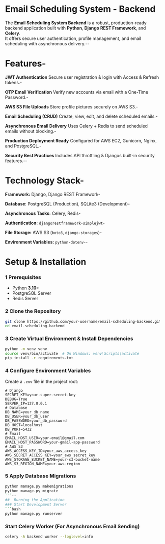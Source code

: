 #  Email Scheduling System - Backend
 The **Email Scheduling System Backend** is a robust, production-ready backend application built
 with **Python**, **Django REST Framework**, and **Celery**.  
It offers secure user authentication, profile management, and email scheduling with asynchronous
 delivery.--
 
 # Features-
  **JWT Authentication**  Secure user registration & login with Access & Refresh tokens.- 
  
  **OTP Email Verification**  Verify new accounts via email with a One-Time Password.-
  
  **AWS S3 File Uploads**  Store profile pictures securely on AWS S3.- 
  
  **Email Scheduling (CRUD)**  Create, view, edit, and delete scheduled emails.-
  
  **Asynchronous Email Delivery**  Uses Celery + Redis to send scheduled emails without blocking.- 
  
  **Production Deployment Ready**  Configured for AWS EC2, Gunicorn, Nginx, and PostgreSQL.-

  
  **Security Best Practices**  Includes API throttling & Djangos built-in security features.--
  
  # Technology Stack- 
  **Framework:** Django, Django REST Framework- 
  
  **Database:** PostgreSQL (Production), SQLite3 (Development)-
  
  **Asynchronous Tasks:** Celery, Redis- 
  
  **Authentication:** `djangorestframework-simplejwt`-
  
  **File Storage:** AWS S3 (`boto3`, `django-storages`)-
  
  **Environment Variables:** `python-dotenv`--
  
  # Setup & Installation
### 1 Prerequisites
- Python **3.10+**
- PostgreSQL Server
- Redis Server
 ### 2 Clone the Repository
 ```bash
 git clone https://github.com/your-username/email-scheduling-backend.git
 cd email-scheduling-backend
 ```
 ### 3 Create Virtual Environment & Install Dependencies
 ```bash
 python -m venv venv
 source venv/bin/activate  # On Windows: venv\Scripts\activate
 pip install -r requirements.txt
 ```
 ### 4 Configure Environment Variables
 Create a `.env` file in the project root:
 ```
 # Django
 SECRET_KEY=your-super-secret-key
 DEBUG=True
 SERVER_IP=127.0.0.1
 # Database
 DB_NAME=your_db_name
 DB_USER=your_db_user
 DB_PASSWORD=your_db_password
 DB_HOST=localhost
 DB_PORT=5432
# Email
 EMAIL_HOST_USER=your-email@gmail.com
 EMAIL_HOST_PASSWORD=your-gmail-app-password
 # AWS S3
 AWS_ACCESS_KEY_ID=your_aws_access_key
 AWS_SECRET_ACCESS_KEY=your_aws_secret_key
 AWS_STORAGE_BUCKET_NAME=your-s3-bucket-name
 AWS_S3_REGION_NAME=your-aws-region
 ```
 ### 5 Apply Database Migrations
 ```bash
 python manage.py makemigrations
 python manage.py migrate
 ```--
##  Running the Application
 ### Start Development Server
 ```bash
 python manage.py runserver
 ```
 ### Start Celery Worker (For Asynchronous Email Sending)
 ```bash
 celery -A backend worker --loglevel=info
 ```

